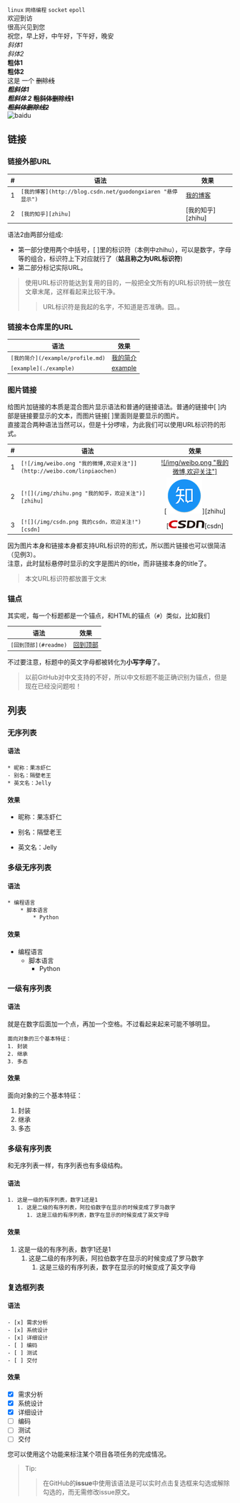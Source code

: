 `linux` `网络编程` `socket` `epoll`  
欢迎到访  
很高兴见到您  
祝您，早上好，中午好，下午好，晚安  
*斜体1*  
_斜体2_  
**粗体1**  
__粗体2__  
这是 一个 ~~删除线~~  
***粗斜体1***  
___粗斜体 2___
**~~粗斜体删除线1~~**  
~~***粗斜体删除线2***~~  
![baidu](http://www.baidu.com/img/bdlogo.gif "百度logo")  

链接
------
### 链接外部URL  

|#|语法|效果|  
|---|----|-----|  
|1|`[我的博客](http://blog.csdn.net/guodongxiaren "悬停显示")`|[我的博客](http://blog.csdn.net/guodongxiaren "悬停显示")|  
|2|`[我的知乎][zhihu] `|[我的知乎][zhihu] |  
  
语法2由两部分组成:  
- 第一部分使用两个中括号，[ ]里的标识符（本例中zhihu），可以是数字，字母等的组合，标识符上下对应就行了（**姑且称之为URL标识符**)  
- 第二部分标记实际URL。  
  
>使用URL标识符能达到复用的目的，一般把全文所有的URL标识符统一放在文章末尾，这样看起来比较干净。  
>>URL标识符是我起的名字，不知道是否准确。囧。。  
  
### 链接本仓库里的URL  
  
|语法|效果|  
|----|-----|  
|`[我的简介](/example/profile.md)`|[我的简介](/example/profile.md)|  
|`[example](./example)`|[example](./example)|  
  
### 图片链接  
给图片加链接的本质是混合图片显示语法和普通的链接语法。普通的链接中[ ]内部是链接要显示的文本，而图片链接[ ]里面则是要显示的图片。  
直接混合两种语法当然可以，但是十分啰嗦，为此我们可以使用URL标识符的形式。  
  
|#|语法|效果|  
|---|----|:---:|  
|1|`[![/img/weibo.ong "我的微博,欢迎关注"]](http://weibo.com/linpiaochen)`|[![/img/weibo.png "我的微博,欢迎关注"]](http://weibo.com/linpiaochen)|  
|2|`[![](/img/zhihu.png "我的知乎，欢迎关注")][zhihu]`|[![](/img/zhihu.png "我的知乎，欢迎关注")][zhihu]|  
|3|`[![](/img/csdn.png 我的csdn，欢迎关注!")[csdn]`|[![](/img/csdn.png "我的csdn,欢迎关注!")[csdn]|  
  
因为图片本身和链接本身都支持URL标识符的形式，所以图片链接也可以很简洁（见例3）。  
注意，此时鼠标悬停时显示的文字是图片的title，而非链接本身的title了。  
> 本文URL标识符都放置于文末  
  
### 锚点  
其实呢，每一个标题都是一个锚点，和HTML的锚点（`#`）类似，比如我们  
  
|语法|效果|  
|---|---|  
|`[回到顶部](#readme)`|[回到顶部](#readme)|  
  
不过要注意，标题中的英文字母都被转化为**小写字母**了。  
>以前GitHub对中文支持的不好，所以中文标题不能正确识别为锚点，但是现在已经没问题啦！  
  
## 列表  
### 无序列表  
#### 语法  
```  
* 昵称：果冻虾仁
- 别名：隔壁老王
* 英文名：Jelly
   ```  
#### 效果  
* 昵称：果冻虾仁   
- 别名：隔壁老王  
* 英文名：Jelly  
  
### 多级无序列表  
#### 语法  
```
* 编程语言  
    * 脚本语言  
        * Python  
```  
#### 效果  
* 编程语言  
    * 脚本语言  
        * Python  
  
### 一级有序列表  
#### 语法  
就是在数字后面加一个点，再加一个空格。不过看起来起来可能不够明显。  
```
面向对象的三个基本特征：
1. 封装
2. 继承
3. 多态
```
  
#### 效果  
面向对象的三个基本特征：  
  
1. 封装  
2. 继承  
3. 多态  
  
  
### 多级有序列表  
和无序列表一样，有序列表也有多级结构。  
#### 语法   
```
1. 这是一级的有序列表，数字1还是1
   1. 这是二级的有序列表，阿拉伯数字在显示的时候变成了罗马数字
      1. 这是三级的有序列表，数字在显示的时候变成了英文字母
```
  
#### 效果  
  
1. 这是一级的有序列表，数字1还是1  
   1. 这是二级的有序列表，阿拉伯数字在显示的时候变成了罗马数字  
      1. 这是三级的有序列表，数字在显示的时候变成了英文字母  
	 
  
### 复选框列表  
#### 语法  
```
- [x] 需求分析
- [x] 系统设计
- [x] 详细设计
- [ ] 编码
- [ ] 测试
- [ ] 交付
```
#### 效果  
  
- [x] 需求分析  
- [x] 系统设计  
- [x] 详细设计  
- [ ] 编码  
- [ ] 测试  
- [ ] 交付  
  
您可以使用这个功能来标注某个项目各项任务的完成情况。  
> Tip:  
>> 在GitHub的**issue**中使用该语法是可以实时点击复选框来勾选或解除勾选的，而无需修改issue原文。  
